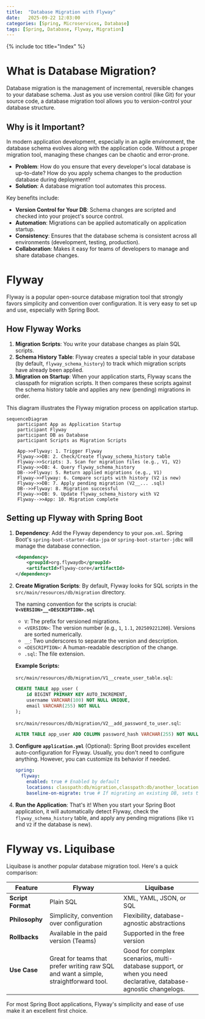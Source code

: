 ```yaml
---
title:  "Database Migration with Flyway"
date:   2025-09-22 12:03:00
categories: [Spring, Microservices, Database]
tags: [Spring, Database, Flyway, Migration]
---
```


{% include toc title="Index" %}

# What is Database Migration?

Database migration is the management of incremental, reversible changes to your database schema. Just as you use version control (like Git) for your source code, a database migration tool allows you to version-control your database structure.

## Why is it Important?

In modern application development, especially in an agile environment, the database schema evolves along with the application code. Without a proper migration tool, managing these changes can be chaotic and error-prone.

- **Problem**: How do you ensure that every developer's local database is up-to-date? How do you apply schema changes to the production database during deployment?
- **Solution**: A database migration tool automates this process.

Key benefits include:
- **Version Control for Your DB**: Schema changes are scripted and checked into your project's source control.
- **Automation**: Migrations can be applied automatically on application startup.
- **Consistency**: Ensures that the database schema is consistent across all environments (development, testing, production).
- **Collaboration**: Makes it easy for teams of developers to manage and share database changes.

# Flyway

Flyway is a popular open-source database migration tool that strongly favors simplicity and convention over configuration. It is very easy to set up and use, especially with Spring Boot.

## How Flyway Works

1.  **Migration Scripts**: You write your database changes as plain SQL scripts.
2.  **Schema History Table**: Flyway creates a special table in your database (by default, `flyway_schema_history`) to track which migration scripts have already been applied.
3.  **Migration on Startup**: When your application starts, Flyway scans the classpath for migration scripts. It then compares these scripts against the schema history table and applies any new (pending) migrations in order.

This diagram illustrates the Flyway migration process on application startup.

```mermaid
sequenceDiagram
    participant App as Application Startup
    participant Flyway
    participant DB as Database
    participant Scripts as Migration Scripts

    App->>Flyway: 1. Trigger Flyway
    Flyway->>DB: 2. Check/Create flyway_schema_history table
    Flyway->>Scripts: 3. Scan for migration files (e.g., V1, V2)
    Flyway->>DB: 4. Query flyway_schema_history
    DB-->>Flyway: 5. Return applied migrations (e.g., V1)
    Flyway->>Flyway: 6. Compare scripts with history (V2 is new)
    Flyway->>DB: 7. Apply pending migration (V2__... .sql)
    DB-->>Flyway: 8. Migration successful
    Flyway->>DB: 9. Update flyway_schema_history with V2
    Flyway-->>App: 10. Migration complete
```

## Setting up Flyway with Spring Boot

1.  **Dependency**: Add the Flyway dependency to your `pom.xml`. Spring Boot's `spring-boot-starter-data-jpa` or `spring-boot-starter-jdbc` will manage the database connection.

    ```xml
    <dependency>
        <groupId>org.flywaydb</groupId>
        <artifactId>flyway-core</artifactId>
    </dependency>
    ```

2.  **Create Migration Scripts**:
    By default, Flyway looks for SQL scripts in the `src/main/resources/db/migration` directory.

    The naming convention for the scripts is crucial:
    **`V<VERSION>__<DESCRIPTION>.sql`**

    - `V`: The prefix for versioned migrations.
    - `<VERSION>`: The version number (e.g., `1`, `1.1`, `202509221200`). Versions are sorted numerically.
    - `__`: Two underscores to separate the version and description.
    - `<DESCRIPTION>`: A human-readable description of the change.
    - `.sql`: The file extension.

    **Example Scripts:**

    `src/main/resources/db/migration/V1__create_user_table.sql`:
    ```sql
    CREATE TABLE app_user (
        id BIGINT PRIMARY KEY AUTO_INCREMENT,
        username VARCHAR(100) NOT NULL UNIQUE,
        email VARCHAR(255) NOT NULL
    );
    ```

    `src/main/resources/db/migration/V2__add_password_to_user.sql`:
    ```sql
    ALTER TABLE app_user ADD COLUMN password_hash VARCHAR(255) NOT NULL;
    ```

3.  **Configure `application.yml`** (Optional):
    Spring Boot provides excellent auto-configuration for Flyway. Usually, you don't need to configure anything. However, you can customize its behavior if needed.

    ```yaml
    spring:
      flyway:
        enabled: true # Enabled by default
        locations: classpath:db/migration,classpath:db/another_location # Change script locations
        baseline-on-migrate: true # If migrating an existing DB, sets the current state as baseline V1
    ```

4.  **Run the Application**:
    That's it! When you start your Spring Boot application, it will automatically detect Flyway, check the `flyway_schema_history` table, and apply any pending migrations (like `V1` and `V2` if the database is new).

# Flyway vs. Liquibase

Liquibase is another popular database migration tool. Here's a quick comparison:

| Feature           | Flyway                                      | Liquibase                                   |
|-------------------|---------------------------------------------|---------------------------------------------|
| **Script Format** | Plain SQL                                   | XML, YAML, JSON, or SQL                     |
| **Philosophy**    | Simplicity, convention over configuration   | Flexibility, database-agnostic abstractions |
| **Rollbacks**     | Available in the paid version (Teams)       | Supported in the free version               |
| **Use Case**      | Great for teams that prefer writing raw SQL and want a simple, straightforward tool. | Good for complex scenarios, multi-database support, or when you need declarative, database-agnostic changelogs. |

For most Spring Boot applications, Flyway's simplicity and ease of use make it an excellent first choice.
